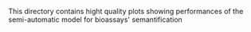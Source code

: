 This directory contains hight quality plots showing performances of the semi-automatic model for bioassays' semantification
